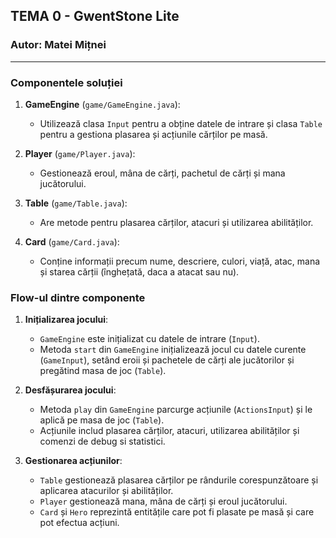 ## TEMA 0 - GwentStone Lite
### Autor: Matei Mițnei

---

### Componentele soluției

1. **GameEngine** (`game/GameEngine.java`):
    - Utilizează clasa `Input` pentru a obține datele de intrare și clasa `Table` pentru a gestiona plasarea și acțiunile cărților pe masă.

2. **Player** (`game/Player.java`):
    - Gestionează eroul, mâna de cărți, pachetul de cărți și mana jucătorului.

3. **Table** (`game/Table.java`):
    - Are metode pentru plasarea cărților, atacuri și utilizarea abilităților.

4. **Card** (`game/Card.java`):
    - Conține informații precum nume, descriere, culori, viață, atac, mana și starea cărții (înghețată, daca a atacat sau nu).

### Flow-ul dintre componente

1. **Inițializarea jocului**:
    - `GameEngine` este inițializat cu datele de intrare (`Input`).
    - Metoda `start` din `GameEngine` inițializează jocul cu datele curente (`GameInput`), setând eroii și pachetele de cărți ale jucătorilor și pregătind masa de joc (`Table`).

2. **Desfășurarea jocului**:
    - Metoda `play` din `GameEngine` parcurge acțiunile (`ActionsInput`) și le aplică pe masa de joc (`Table`).
    - Acțiunile includ plasarea cărților, atacuri, utilizarea abilităților și comenzi de debug si statistici.

3. **Gestionarea acțiunilor**:
    - `Table` gestionează plasarea cărților pe rândurile corespunzătoare și aplicarea atacurilor și abilităților.
    - `Player` gestionează mana, mâna de cărți și eroul jucătorului.
    - `Card` și `Hero` reprezintă entitățile care pot fi plasate pe masă și care pot efectua acțiuni.
